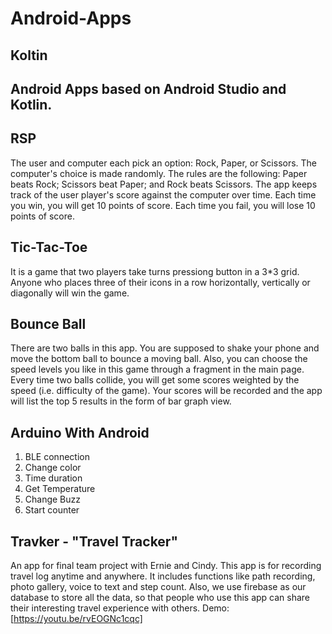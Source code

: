# Android-Apps
## Koltin
## Android Apps based on Android Studio and Kotlin.

## RSP
The user and computer each pick an option: Rock, Paper, or Scissors. The computer's choice is made randomly. 
The rules are the following: Paper beats Rock; Scissors beat Paper; and Rock beats Scissors. 
The app keeps track of the user player's score against the computer over time.
Each time you win, you will get 10 points of score. Each time you fail, you will lose 10 points of score.

## Tic-Tac-Toe 
It is a game that two players take turns pressiong button in a 3*3 grid. 
Anyone who places three of their icons in a row horizontally, vertically or diagonally will win the game.

## Bounce Ball
There are two balls in this app. You are supposed to shake your phone and move the bottom ball to bounce a moving ball.
Also, you can choose the speed levels you like in this game through a fragment in the main page.
Every time two balls collide, you will get some scores weighted by the speed (i.e. difficulty of the game).
Your scores will be recorded and the app will list the top 5 results in the form of bar graph view.

## Arduino With Android
1. BLE connection
2. Change color
3. Time duration
4. Get Temperature
5. Change Buzz
6. Start counter

## Travker - "Travel Tracker" 
An app for final team project with Ernie and Cindy.
This app is for recording travel log anytime and anywhere. It includes functions like path recording, photo gallery, voice
to text and step count. Also, we use firebase as our database to store all the data, so that people who use this app can 
share their interesting travel experience with others.
Demo: [https://youtu.be/rvEOGNc1cqc]
